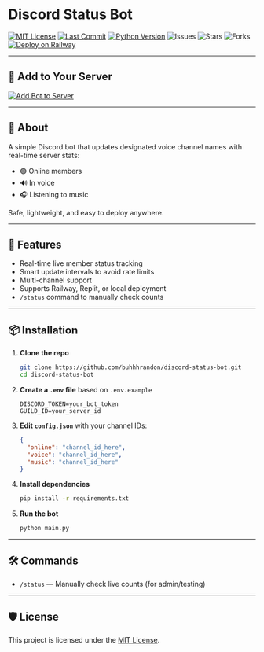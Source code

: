 # Discord Status Bot

[![MIT License](https://img.shields.io/badge/license-MIT-blue)](LICENSE)
[![Last Commit](https://img.shields.io/github/last-commit/buhhhrandon/discord-status-bot)](https://github.com/buhhhrandon/discord-status-bot)
[![Python Version](https://img.shields.io/badge/python-3.12-%23000000)](https://www.python.org/)
![Issues](https://img.shields.io/github/issues/buhhhrandon/discord-status-bot)
![Stars](https://img.shields.io/github/stars/buhhhrandon/discord-status-bot)
![Forks](https://img.shields.io/github/forks/buhhhrandon/discord-status-bot)
[![Deploy on Railway](https://img.shields.io/badge/Deploy-Railway-black?logo=railway&style=flat)](https://railway.app)

---

## 🤖 Add to Your Server

[![Add Bot to Server](https://img.shields.io/badge/Invite%20Bot-5865F2?style=for-the-badge&logo=discord&logoColor=white)](https://discord.com/oauth2/authorize?client_id=1390854957195985029&permissions=274878254144&integration_type=0&scope=bot+applications.commands)

---

## 📝 About

A simple Discord bot that updates designated voice channel names with real-time server stats:
- 🟢 Online members
- 🔊 In voice
- 🎧 Listening to music

Safe, lightweight, and easy to deploy anywhere.

---

## 🚀 Features

- Real-time live member status tracking  
- Smart update intervals to avoid rate limits  
- Multi-channel support  
- Supports Railway, Replit, or local deployment  
- `/status` command to manually check counts  

---

## 📦 Installation

1. **Clone the repo**
   ```bash
   git clone https://github.com/buhhhrandon/discord-status-bot.git
   cd discord-status-bot
   ```

2. **Create a `.env` file** based on `.env.example`
   ```
   DISCORD_TOKEN=your_bot_token
   GUILD_ID=your_server_id
   ```

3. **Edit `config.json`** with your channel IDs:
   ```json
   {
     "online": "channel_id_here",
     "voice": "channel_id_here",
     "music": "channel_id_here"
   }
   ```

4. **Install dependencies**
   ```bash
   pip install -r requirements.txt
   ```

5. **Run the bot**
   ```bash
   python main.py
   ```

---

## 🛠️ Commands

- `/status` — Manually check live counts (for admin/testing)

---

## 🛡 License

This project is licensed under the [MIT License](LICENSE).
